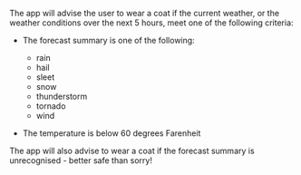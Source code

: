 The app will advise the user to wear a coat if the current weather, or the weather conditions over the next 5 hours, meet one of the following criteria:
 
* The forecast summary is one of the following:

  * rain
  * hail
  * sleet
  * snow
  * thunderstorm
  * tornado
  * wind
  
* The temperature is below 60 degrees Farenheit

The app will also advise to wear a coat if the forecast summary is unrecognised - better safe than sorry!
